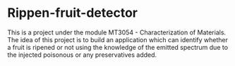 # Rippen-fruit-detector
 This is a project under the module MT3054 - Characterization of Materials.  The idea of this project is to build an application which can identify  whether a fruit is ripened or not using the knowledge of the emitted spectrum due to the injected poisonous or any preservatives added.
